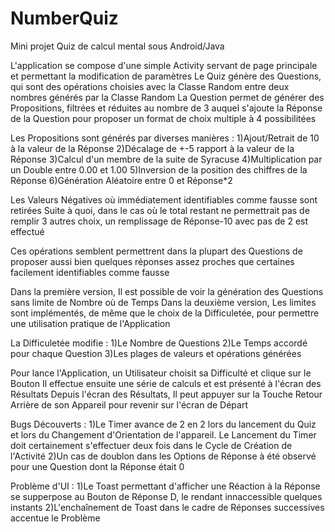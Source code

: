 # NumberQuiz
Mini projet Quiz de calcul mental sous Android/Java

L'application se compose d'une simple Activity servant de page principale et permettant la modification de paramètres
Le Quiz génère des Questions, qui sont des opérations choisies avec la Classe Random entre deux nombres générés par la Classe Random
La Question permet de générer des Propositions, filtrées et réduites au nombre de 3 auquel s'ajoute la Réponse de la Question pour proposer un format de choix multiple à 4 possibilitées

Les Propositions sont générés par diverses manières :
1)Ajout/Retrait de 10 à la valeur de la Réponse
2)Décalage de +-5 rapport à la valeur de la Réponse
3)Calcul d'un membre de la suite de Syracuse
4)Multiplication par un Double entre 0.00 et 1.00
5)Inversion de la position des chiffres de la Réponse
6)Génération Aléatoire entre 0 et Réponse*2

Les Valeurs Négatives où immédiatement identifiables comme fausse sont retirées
Suite à quoi, dans le cas où le total restant ne permettrait pas de remplir 3 autres choix, un remplissage de Réponse-10 avec pas de 2 est effectué

Ces opérations semblent permettrent dans la plupart des Questions de proposer aussi bien quelques réponses assez proches que certaines facilement identifiables comme fausse

Dans la première version, Il est possible de voir la génération des Questions sans limite de Nombre où de Temps
Dans la deuxième version, Les limites sont implémentés, de même que le choix de la Difficuletée, pour permettre une utilisation pratique de l'Application

La Difficuletée modifie :
1)Le Nombre de Questions
2)Le Temps accordé pour chaque Question
3)Les plages de valeurs et opérations générées

Pour lance l'Application, un Utilisateur choisit sa Difficulté et clique sur le Bouton
Il effectue ensuite une série de calculs et est présenté à l'écran des Résultats
Depuis l'écran des Résultats, Il peut appuyer sur la Touche Retour Arrière de son Appareil pour revenir sur l'écran de Départ

Bugs Découverts :
1)Le Timer avance de 2 en 2 lors du lancement du Quiz et lors du Changement d'Orientation de l'appareil.
Le Lancement du Timer doit certainement s'effectuer deux fois dans le Cycle de Création de l'Activité
2)Un cas de doublon dans les Options de Réponse à été observé pour une Question dont la Réponse était 0

Problème d'UI :
1)Le Toast permettant d'afficher une Réaction à la Réponse se supperpose au Bouton de Réponse D, le rendant innaccessible quelques instants
2)L'enchaînement de Toast dans le cadre de Réponses successives accentue le Problème
